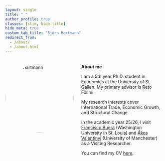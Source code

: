 ```yaml
---
layout: single
title: " "
author_profile: true
classes: [slim, hide-title]
hide_meta: true
custom_tab_title: "Björn Hartmann"
redirect_from:
  - /about/
  - /about.html
---
```



<style>
/* --- About layout --- */
.about-wrapper {
  display: flex;
  align-items: flex-start;
  gap: 1.5rem;
  margin-top: 2rem;
}
.about-wrapper img.home-portrait {
  width: 220px;
  height: 220px;
  object-fit: cover;
  border-radius: 50%;
}
.about-text { flex: 1; }

@media (max-width: 768px) {
  .about-wrapper { display: block; }
  .about-wrapper img.home-portrait { margin-bottom: 1rem; }
}

/* --- Widen content ONLY on this page (body has `slim`) --- */
/* Minimal Mistakes caps width on several wrappers; raise all of them. */
.slim .initial-content,
.slim .page,
.slim .page__inner,
.slim .page__content {
  max-width: 1500px !important;   /* slightly wider than the ~1200px default */
  margin-left: auto;
  margin-right: auto;
}

/* If this still doesn't move, uncomment the line below to confirm selectors hit:
.slim .initial-content, .slim .page, .slim .page__inner, .slim .page__content { max-width: none !important; }
*/
</style>


<div class="about-wrapper">
  <img src="{{ '/assets/images/me.jpg' | relative_url }}" alt="Björn Hartmann" class="home-portrait">
  
  <div class="about-text">
    <strong>About me</strong>
    <p>I am a 5th year Ph.D. student in Economics at the University of St. Gallen. 
    My primary advisor is Reto Föllmi.</p>
    <p>My research interests cover International Trade, Economic Growth, and Structural Change.</p>
    <p>In the academic year 25/26, I visit
    <a href="https://sites.google.com/site/fjbuera/" target="_blank" rel="noopener">Francisco Buera</a> (Washington University in St. Louis) and 
    <a href="https://sites.google.com/site/valentinyiakos/" target="_blank" rel="noopener">Ákos Valentinyi</a> (University of Manchester) as a Visiting Researcher.</p>
    <p>You can find my CV <a href="/files/Academic_CV.pdf" target="_blank" rel="noopener">here</a>.</p>
  </div>
</div>

